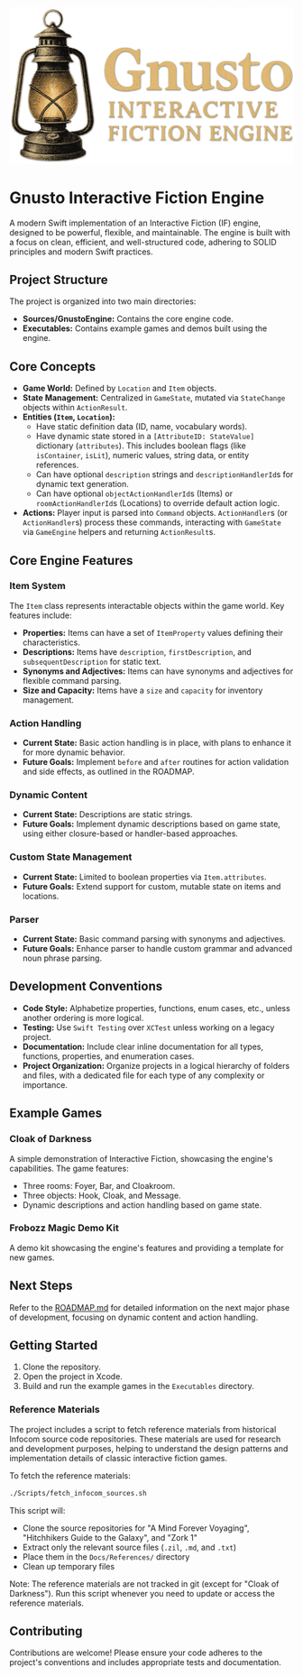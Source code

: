 ![Gnusto Interactive Fiction Engine Hero Graphic](Docs/Images/gnusto-heading.png)

# Gnusto Interactive Fiction Engine

A modern Swift implementation of an Interactive Fiction (IF) engine, designed to be powerful, flexible, and maintainable. The engine is built with a focus on clean, efficient, and well-structured code, adhering to SOLID principles and modern Swift practices.

## Project Structure

The project is organized into two main directories:

- **Sources/GnustoEngine:** Contains the core engine code.
- **Executables:** Contains example games and demos built using the engine.

## Core Concepts

- **Game World:** Defined by `Location` and `Item` objects.
- **State Management:** Centralized in `GameState`, mutated via `StateChange` objects within `ActionResult`.
- **Entities (`Item`, `Location`):**
  - Have static definition data (ID, name, vocabulary words).
  - Have dynamic state stored in a `[AttributeID: StateValue]` dictionary (`attributes`). This includes boolean flags (like `isContainer`, `isLit`), numeric values, string data, or entity references.
  - Can have optional `description` strings and `descriptionHandlerId`s for dynamic text generation.
  - Can have optional `objectActionHandlerId`s (Items) or `roomActionHandlerId`s (Locations) to override default action logic.
- **Actions:** Player input is parsed into `Command` objects. `ActionHandler`s (or `ActionHandler`s) process these commands, interacting with `GameState` via `GameEngine` helpers and returning `ActionResult`s.

## Core Engine Features

### Item System

The `Item` class represents interactable objects within the game world. Key features include:

- **Properties:** Items can have a set of `ItemProperty` values defining their characteristics.
- **Descriptions:** Items have `description`, `firstDescription`, and `subsequentDescription` for static text.
- **Synonyms and Adjectives:** Items can have synonyms and adjectives for flexible command parsing.
- **Size and Capacity:** Items have a `size` and `capacity` for inventory management.

### Action Handling

- **Current State:** Basic action handling is in place, with plans to enhance it for more dynamic behavior.
- **Future Goals:** Implement `before` and `after` routines for action validation and side effects, as outlined in the ROADMAP.

### Dynamic Content

- **Current State:** Descriptions are static strings.
- **Future Goals:** Implement dynamic descriptions based on game state, using either closure-based or handler-based approaches.

### Custom State Management

- **Current State:** Limited to boolean properties via `Item.attributes`.
- **Future Goals:** Extend support for custom, mutable state on items and locations.

### Parser

- **Current State:** Basic command parsing with synonyms and adjectives.
- **Future Goals:** Enhance parser to handle custom grammar and advanced noun phrase parsing.

## Development Conventions

- **Code Style:** Alphabetize properties, functions, enum cases, etc., unless another ordering is more logical.
- **Testing:** Use `Swift Testing` over `XCTest` unless working on a legacy project.
- **Documentation:** Include clear inline documentation for all types, functions, properties, and enumeration cases.
- **Project Organization:** Organize projects in a logical hierarchy of folders and files, with a dedicated file for each type of any complexity or importance.

## Example Games

### Cloak of Darkness

A simple demonstration of Interactive Fiction, showcasing the engine's capabilities. The game features:

- Three rooms: Foyer, Bar, and Cloakroom.
- Three objects: Hook, Cloak, and Message.
- Dynamic descriptions and action handling based on game state.

### Frobozz Magic Demo Kit

A demo kit showcasing the engine's features and providing a template for new games.

## Next Steps

Refer to the [ROADMAP.md](Docs/ROADMAP.md) for detailed information on the next major phase of development, focusing on dynamic content and action handling.

## Getting Started

1. Clone the repository.
2. Open the project in Xcode.
3. Build and run the example games in the `Executables` directory.

### Reference Materials

The project includes a script to fetch reference materials from historical Infocom source code repositories. These materials are used for research and development purposes, helping to understand the design patterns and implementation details of classic interactive fiction games.

To fetch the reference materials:

```bash
./Scripts/fetch_infocom_sources.sh
```

This script will:

- Clone the source repositories for "A Mind Forever Voyaging", "Hitchhikers Guide to the Galaxy", and "Zork 1"
- Extract only the relevant source files (`.zil`, `.md`, and `.txt`)
- Place them in the `Docs/References/` directory
- Clean up temporary files

Note: The reference materials are not tracked in git (except for "Cloak of Darkness"). Run this script whenever you need to update or access the reference materials.

## Contributing

Contributions are welcome! Please ensure your code adheres to the project's conventions and includes appropriate tests and documentation.
